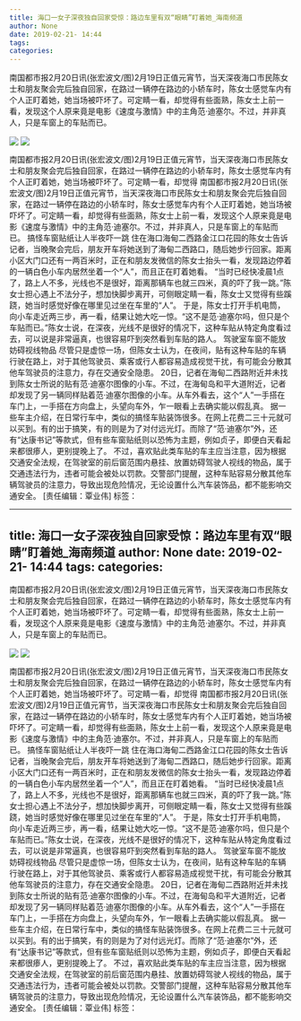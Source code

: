 ```yaml
---
title: 海口一女子深夜独自回家受惊：路边车里有双“眼睛”盯着她_海南频道
author: None
date: 2019-02-21- 14:44
tags: 
categories: 
---
```

南国都市报2月20日讯(张宏波文/图)2月19日正值元宵节，当天深夜海口市民陈女士和朋友聚会完后独自回家，在路过一辆停在路边的小轿车时，陈女士感觉车内有个人正盯着她，她当场被吓坏了。可定睛一看，却觉得有些面熟，陈女士上前一看，发现这个人原来竟是电影《速度与激情》中的主角范·迪塞尔。不过，并非真人，只是车窗上的车贴而已。
<!-- more -->
                
<img align="center" border="0" src="http://p2.ifengimg.com/fck/2019_08/b1f9a7c80a34656_w1000_h887.png" />
                
<img align="center" border="0" src="http://p2.ifengimg.com/a/2016/0810/204c433878d5cf9size1_w16_h16.png" />
            
南国都市报2月20日讯(张宏波文/图)2月19日正值元宵节，当天深夜海口市民陈女士和朋友聚会完后独自回家，在路过一辆停在路边的小轿车时，陈女士感觉车内有个人正盯着她，她当场被吓坏了。可定睛一看，却觉得
南国都市报2月20日讯(张宏波文/图)2月19日正值元宵节，当天深夜海口市民陈女士和朋友聚会完后独自回家，在路过一辆停在路边的小轿车时，陈女士感觉车内有个人正盯着她，她当场被吓坏了。可定睛一看，却觉得有些面熟，陈女士上前一看，发现这个人原来竟是电影《速度与激情》中的主角范·迪塞尔。不过，并非真人，只是车窗上的车贴而已。
搞怪车窗贴纸让人半夜吓一跳
住在海口海甸二西路金江口花园的陈女士告诉记者，当晚聚会完后，朋友开车将她送到了海甸二西路口，随后她步行回家。距离小区大门口还有一两百米时，正在和朋友发微信的陈女士抬头一看，发现路边停着的一辆白色小车内居然坐着一个“人”，而且正在盯着她看。
“当时已经快凌晨1点了，路上人不多，光线也不是很好，距离那辆车也就三四米，真的吓了我一跳。”陈女士担心遇上不法分子，想加快脚步离开，可侧眼定睛一看，陈女士又觉得有些蹊跷，她当时感觉好像在哪里见过坐在车里的“人”。
于是，陈女士打开手机电筒，向小车走近两三步，再一看，结果让她大吃一惊。“这不是范·迪塞尔吗，但只是个车贴而已。”陈女士说，在深夜，光线不是很好的情况下，这种车贴从特定角度看过去，可以说是非常逼真，也很容易吓到突然看到车贴的路人。
驾驶室车窗不能放妨碍视线物品
尽管只是虚惊一场，但陈女士认为，在夜间，贴有这种车贴的车辆行驶在路上，对于其他驾驶员、乘客或行人都容易造成视觉干扰，有可能会分散其他车驾驶员的注意力，存在交通安全隐患。
20日，记者在海甸二西路附近并未找到陈女士所说的贴有范·迪塞尔图像的小车。不过，在海甸岛和平大道附近，记者却发现了另一辆同样贴着范·迪塞尔图像的小车。从车外看去，这个“人”一手搭在车门上，一手搭在方向盘上，头望向车外，乍一眼看上去确实能以假乱真。
据一些车主介绍，在日常行车中，类似的搞怪车贴装饰很多。在网上花费二三十元就可以买到。有的出于搞笑，有的则是为了对付远光灯。而除了“范·迪塞尔”外，还有“达康书记”等款式，但有些车窗贴纸则以恐怖为主题，例如贞子，即便白天看起来都很瘆人，更别提晚上了。
不过，喜欢贴此类车贴的车主应当注意，因为根据交通安全法规，在驾驶室的前后窗范围内悬挂、放置妨碍驾驶人视线的物品，属于交通违法行为，违者可能会被处以罚款。交警部门提醒，这种车贴容易分散其他车辆驾驶员的注意力，导致出现危险情况，无论设置什么汽车装饰品，都不能影响交通安全。
[责任编辑：覃业伟]
标签：
 
             
---
title: 海口一女子深夜独自回家受惊：路边车里有双“眼睛”盯着她_海南频道
author: None
date: 2019-02-21- 14:44
tags: 
categories: 
---
南国都市报2月20日讯(张宏波文/图)2月19日正值元宵节，当天深夜海口市民陈女士和朋友聚会完后独自回家，在路过一辆停在路边的小轿车时，陈女士感觉车内有个人正盯着她，她当场被吓坏了。可定睛一看，却觉得有些面熟，陈女士上前一看，发现这个人原来竟是电影《速度与激情》中的主角范·迪塞尔。不过，并非真人，只是车窗上的车贴而已。
<!-- more -->
                
<img align="center" border="0" src="http://p2.ifengimg.com/fck/2019_08/b1f9a7c80a34656_w1000_h887.png" />
                
<img align="center" border="0" src="http://p2.ifengimg.com/a/2016/0810/204c433878d5cf9size1_w16_h16.png" />
            
南国都市报2月20日讯(张宏波文/图)2月19日正值元宵节，当天深夜海口市民陈女士和朋友聚会完后独自回家，在路过一辆停在路边的小轿车时，陈女士感觉车内有个人正盯着她，她当场被吓坏了。可定睛一看，却觉得
南国都市报2月20日讯(张宏波文/图)2月19日正值元宵节，当天深夜海口市民陈女士和朋友聚会完后独自回家，在路过一辆停在路边的小轿车时，陈女士感觉车内有个人正盯着她，她当场被吓坏了。可定睛一看，却觉得有些面熟，陈女士上前一看，发现这个人原来竟是电影《速度与激情》中的主角范·迪塞尔。不过，并非真人，只是车窗上的车贴而已。
搞怪车窗贴纸让人半夜吓一跳
住在海口海甸二西路金江口花园的陈女士告诉记者，当晚聚会完后，朋友开车将她送到了海甸二西路口，随后她步行回家。距离小区大门口还有一两百米时，正在和朋友发微信的陈女士抬头一看，发现路边停着的一辆白色小车内居然坐着一个“人”，而且正在盯着她看。
“当时已经快凌晨1点了，路上人不多，光线也不是很好，距离那辆车也就三四米，真的吓了我一跳。”陈女士担心遇上不法分子，想加快脚步离开，可侧眼定睛一看，陈女士又觉得有些蹊跷，她当时感觉好像在哪里见过坐在车里的“人”。
于是，陈女士打开手机电筒，向小车走近两三步，再一看，结果让她大吃一惊。“这不是范·迪塞尔吗，但只是个车贴而已。”陈女士说，在深夜，光线不是很好的情况下，这种车贴从特定角度看过去，可以说是非常逼真，也很容易吓到突然看到车贴的路人。
驾驶室车窗不能放妨碍视线物品
尽管只是虚惊一场，但陈女士认为，在夜间，贴有这种车贴的车辆行驶在路上，对于其他驾驶员、乘客或行人都容易造成视觉干扰，有可能会分散其他车驾驶员的注意力，存在交通安全隐患。
20日，记者在海甸二西路附近并未找到陈女士所说的贴有范·迪塞尔图像的小车。不过，在海甸岛和平大道附近，记者却发现了另一辆同样贴着范·迪塞尔图像的小车。从车外看去，这个“人”一手搭在车门上，一手搭在方向盘上，头望向车外，乍一眼看上去确实能以假乱真。
据一些车主介绍，在日常行车中，类似的搞怪车贴装饰很多。在网上花费二三十元就可以买到。有的出于搞笑，有的则是为了对付远光灯。而除了“范·迪塞尔”外，还有“达康书记”等款式，但有些车窗贴纸则以恐怖为主题，例如贞子，即便白天看起来都很瘆人，更别提晚上了。
不过，喜欢贴此类车贴的车主应当注意，因为根据交通安全法规，在驾驶室的前后窗范围内悬挂、放置妨碍驾驶人视线的物品，属于交通违法行为，违者可能会被处以罚款。交警部门提醒，这种车贴容易分散其他车辆驾驶员的注意力，导致出现危险情况，无论设置什么汽车装饰品，都不能影响交通安全。
[责任编辑：覃业伟]
标签：
 
             
